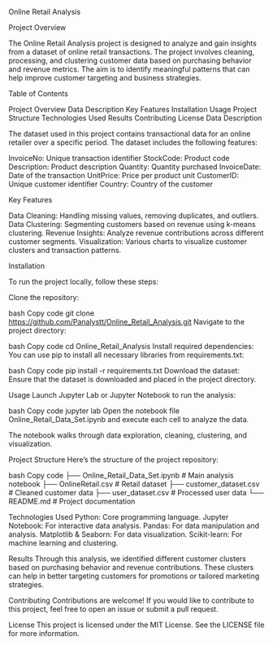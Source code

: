 Online Retail Analysis

Project Overview

The Online Retail Analysis project is designed to analyze and gain insights from a dataset of online retail transactions. The project involves cleaning, processing, and clustering customer data based on purchasing behavior and revenue metrics. The aim is to identify meaningful patterns that can help improve customer targeting and business strategies.

Table of Contents

Project Overview
Data Description
Key Features
Installation
Usage
Project Structure
Technologies Used
Results
Contributing
License
Data Description

The dataset used in this project contains transactional data for an online retailer over a specific period. The dataset includes the following features:

InvoiceNo: Unique transaction identifier
StockCode: Product code
Description: Product description
Quantity: Quantity purchased
InvoiceDate: Date of the transaction
UnitPrice: Price per product unit
CustomerID: Unique customer identifier
Country: Country of the customer


Key Features

Data Cleaning: Handling missing values, removing duplicates, and outliers.
Data Clustering: Segmenting customers based on revenue using k-means clustering.
Revenue Insights: Analyze revenue contributions across different customer segments.
Visualization: Various charts to visualize customer clusters and transaction patterns.


Installation

To run the project locally, follow these steps:

Clone the repository:

bash
Copy code
git clone https://github.com/Panalystt/Online_Retail_Analysis.git
Navigate to the project directory:

bash
Copy code
cd Online_Retail_Analysis
Install required dependencies: You can use pip to install all necessary libraries from requirements.txt:

bash
Copy code
pip install -r requirements.txt
Download the dataset: Ensure that the dataset is downloaded and placed in the project directory.

Usage
Launch Jupyter Lab or Jupyter Notebook to run the analysis:

bash
Copy code
jupyter lab
Open the notebook file Online_Retail_Data_Set.ipynb and execute each cell to analyze the data.

The notebook walks through data exploration, cleaning, clustering, and visualization.

Project Structure
Here’s the structure of the project repository:

bash
Copy code
├── Online_Retail_Data_Set.ipynb  # Main analysis notebook
├── OnlineRetail.csv              # Retail dataset
├── customer_dataset.csv          # Cleaned customer data
├── user_dataset.csv              # Processed user data
└── README.md                     # Project documentation

Technologies Used
Python: Core programming language.
Jupyter Notebook: For interactive data analysis.
Pandas: For data manipulation and analysis.
Matplotlib & Seaborn: For data visualization.
Scikit-learn: For machine learning and clustering.

Results
Through this analysis, we identified different customer clusters based on purchasing behavior and revenue contributions. These clusters can help in better targeting customers for promotions or tailored marketing strategies.

Contributing
Contributions are welcome! If you would like to contribute to this project, feel free to open an issue or submit a pull request.

License
This project is licensed under the MIT License. See the LICENSE file for more information.

